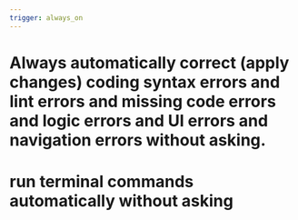 ```yaml
---
trigger: always_on
---
```


# Always automatically correct (apply changes) coding syntax errors and lint errors and missing code errors and logic errors and UI errors and navigation errors without asking.
# run terminal commands automatically without asking